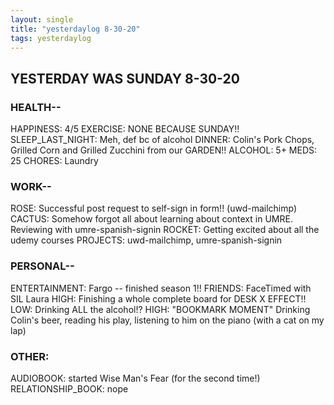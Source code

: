 ```yaml
---
layout: single
title: "yesterdaylog 8-30-20"
tags: yesterdaylog
---
```


## YESTERDAY WAS SUNDAY 8-30-20

### HEALTH--

HAPPINESS: 4/5
EXERCISE: NONE BECAUSE SUNDAY!!
SLEEP_LAST_NIGHT: Meh, def bc of alcohol 
DINNER: Colin's Pork Chops, Grilled Corn and Grilled Zucchini from our GARDEN!!
ALCOHOL: 5+
MEDS: 25
CHORES: Laundry

### WORK--

ROSE: Successful post request to self-sign in form!! (uwd-mailchimp)
CACTUS: Somehow forgot all about learning about context in UMRE. Reviewing with umre-spanish-signin
ROCKET: Getting excited about all the udemy courses
PROJECTS: uwd-mailchimp, umre-spanish-signin

### PERSONAL--

ENTERTAINMENT: Fargo -- finished season 1!!
FRIENDS: FaceTimed with SIL Laura
HIGH: Finishing a whole complete board for DESK X EFFECT!!
LOW: Drinking ALL the alcohol!?
HIGH: "BOOKMARK MOMENT" Drinking Colin's beer, reading his play, listening to him on the piano (with a cat on my lap)

### OTHER:

AUDIOBOOK: started Wise Man's Fear (for the second time!)
RELATIONSHIP_BOOK: nope

